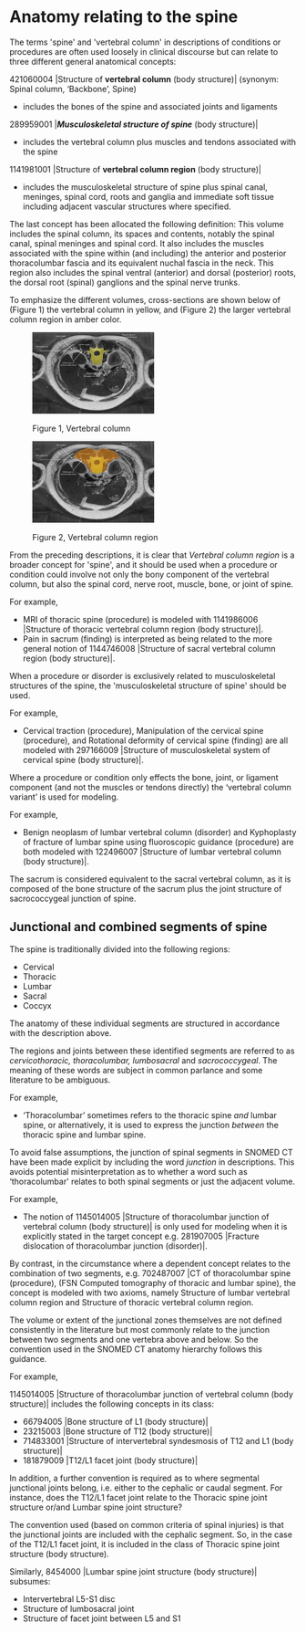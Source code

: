 # Anatomy relating to the spine

The terms 'spine' and 'vertebral column' in descriptions of conditions or procedures are often used loosely in clinical discourse but can relate to three different general anatomical concepts:

421060004 |Structure of **vertebral column** (body structure)| (synonym: Spinal column, ‘Backbone’, Spine)

* includes the bones of the spine and associated joints and ligaments

289959001 |_**Musculoskeletal structure of spine**_ (body structure)|

* includes the vertebral column plus muscles and tendons associated with the spine

1141981001 |Structure of **vertebral column region** (body structure)|

* includes the musculoskeletal structure of spine plus spinal canal, meninges, spinal cord, roots and ganglia and immediate soft tissue including adjacent vascular structures where specified.

The last concept has been allocated the following definition: This volume includes the spinal column, its spaces and contents, notably the spinal canal, spinal meninges and spinal cord. It also includes the muscles associated with the spine within (and including) the anterior and posterior thoracolumbar fascia and its equivalent nuchal fascia in the neck. This region also includes the spinal ventral (anterior) and dorsal (posterior) roots, the dorsal root (spinal) ganglions and the spinal nerve trunks.

To emphasize the different volumes, cross-sections are shown below of (Figure 1) the vertebral column in yellow, and (Figure 2) the larger vertebral column region in amber color.

<figure><img src="../../../../../../.gitbook/assets/image (1).png" alt=""><figcaption><p>Figure 1, Vertebral column</p></figcaption></figure>

<figure><img src="../../../../../../.gitbook/assets/image (3).png" alt=""><figcaption><p>Figure 2, Vertebral column region</p></figcaption></figure>

From the preceding descriptions, it is clear that _Vertebral column region_ is a broader concept for 'spine', and it should be used when a procedure or condition could involve not only the bony component of the vertebral column, but also the spinal cord, nerve root, muscle, bone, or joint of spine.

For example,

* MRI of thoracic spine (procedure) is modeled with 1141986006 |Structure of thoracic vertebral column region (body structure)|.
* Pain in sacrum (finding) is interpreted as being related to the more general notion of 1144746008 |Structure of sacral vertebral column region (body structure)|.

When a procedure or disorder is exclusively related to musculoskeletal structures of the spine, the 'musculoskeletal structure of spine' should be used.

For example,

* Cervical traction (procedure), Manipulation of the cervical spine (procedure), and Rotational deformity of cervical spine (finding) are all modeled with 297166009 |Structure of musculoskeletal system of cervical spine (body structure)|.

Where a procedure or condition only effects the bone, joint, or ligament component (and not the muscles or tendons directly) the ‘vertebral column variant’ is used for modeling.

For example,

* Benign neoplasm of lumbar vertebral column (disorder) and Kyphoplasty of fracture of lumbar spine using fluoroscopic guidance (procedure) are both modeled with 122496007 |Structure of lumbar vertebral column (body structure)|.

The sacrum is considered equivalent to the sacral vertebral column, as it is composed of the bone structure of the sacrum plus the joint structure of sacrococcygeal junction of spine.

## Junctional and combined segments of spine

The spine is traditionally divided into the following regions:

* Cervical
* Thoracic
* Lumbar
* Sacral
* Coccyx

The anatomy of these individual segments are structured in accordance with the description above.

The regions and joints between these identified segments are referred to as _cervicothoracic, thoracolumbar, lumbosacral_ and _sacrococcygeal_. The meaning of these words are subject in common parlance and some literature to be ambiguous.

For example,

* ‘Thoracolumbar’ sometimes refers to the thoracic spine _and_ lumbar spine, or alternatively, it is used to express the junction _between_ the thoracic spine and lumbar spine.

To avoid false assumptions, the junction of spinal segments in SNOMED CT have been made explicit by including the word _junction_ in descriptions. This avoids potential misinterpretation as to whether a word such as ‘thoracolumbar' relates to both spinal segments or just the adjacent volume.

For example,

* The notion of 1145014005 |Structure of thoracolumbar junction of vertebral column (body structure)| is only used for modeling when it is explicitly stated in the target concept e.g. 281907005 |Fracture dislocation of thoracolumbar junction (disorder)|.

By contrast, in the circumstance where a dependent concept relates to the combination of two segments, e.g. 702487007 |CT of thoracolumbar spine (procedure), (FSN Computed tomography of thoracic and lumbar spine), the concept is modeled with two axioms, namely Structure of lumbar vertebral column region and Structure of thoracic vertebral column region.

The volume or extent of the junctional zones themselves are not defined consistently in the literature but most commonly relate to the junction between two segments and one vertebra above and below. So the convention used in the SNOMED CT anatomy hierarchy follows this guidance.

For example,

1145014005 |Structure of thoracolumbar junction of vertebral column (body structure)| includes the following concepts in its class:

* 66794005 |Bone structure of L1 (body structure)|
* 23215003 |Bone structure of T12 (body structure)|
* 714833001 |Structure of intervertebral syndesmosis of T12 and L1 (body structure)|
* 181879009 |T12/L1 facet joint (body structure)|

In addition, a further convention is required as to where segmental junctional joints belong, i.e. either to the cephalic or caudal segment. For instance, does the T12/L1 facet joint relate to the Thoracic spine joint structure or/and Lumbar spine joint structure?

The convention used (based on common criteria of spinal injuries) is that the junctional joints are included with the cephalic segment. So, in the case of the T12/L1 facet joint, it is included in the class of Thoracic spine joint structure (body structure).

Similarly, 8454000 |Lumbar spine joint structure (body structure)| subsumes:

* Intervertebral L5-S1 disc
* Structure of lumbosacral joint
* Structure of facet joint between L5 and S1
